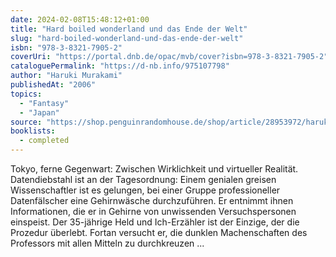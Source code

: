 ```yaml
---
date: 2024-02-08T15:48:12+01:00
title: "Hard boiled wonderland und das Ende der Welt"
slug: "hard-boiled-wonderland-und-das-ende-der-welt"
isbn: "978-3-8321-7905-2"
coverUri: "https://portal.dnb.de/opac/mvb/cover?isbn=978-3-8321-7905-2"
cataloguePermalink: "https://d-nb.info/975107798"
author: "Haruki Murakami"
publishedAt: "2006"
topics:
  - "Fantasy"
  - "Japan"
source: "https://shop.penguinrandomhouse.de/shop/article/28953972/haruki_murakami_hard_boiled_wonderland_und_das_ende_der_welt.html"
booklists:
  - completed
---
```


Tokyo, ferne Gegenwart: Zwischen Wirklichkeit und virtueller Realität.
Datendiebstahl ist an der Tagesordnung: Einem genialen greisen Wissenschaftler
ist es gelungen, bei einer Gruppe professioneller Datenfälscher eine
Gehirnwäsche durchzuführen. Er entnimmt ihnen Informationen, die er in Gehirne
von unwissenden Versuchspersonen einspeist. Der 35-jährige Held und
Ich-Erzähler ist der Einzige, der die Prozedur überlebt. Fortan versucht er,
die dunklen Machenschaften des Professors mit allen Mitteln zu durchkreuzen ...